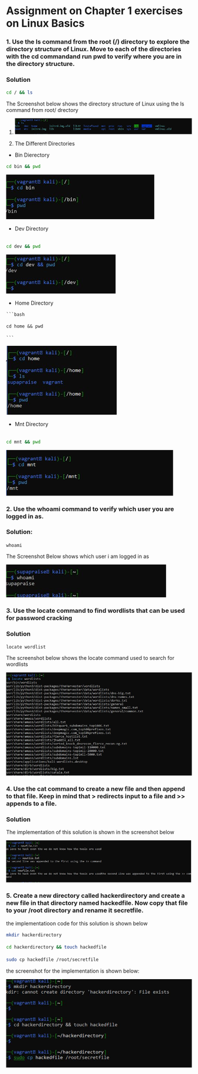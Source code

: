 # Assignment on  Chapter 1 exercises on Linux Basics

### 1. Use the ls command from the root (/) directory to explore the directory structure of Linux. Move to each of the directories with the cd commandand run pwd to verify where you are in the directory structure.

### Solution

```bash
cd / && ls
```

The Screenshot below shows the directory structure of Linux using the ls command from root/ drectory

  1. ![The directory structure of linux](/assets/Directory_Structure_Linux.JPG)
  
  2. The Different Directories
  
  
   - Bin Dierectory 

   ```bash
   cd bin && pwd
   
   ```
   
   ![Navigating the bin directory](/assets/Navigating_to_the_bin_directory.JPG)

   - Dev Directory

   ```bash 

   cd dev && pwd

   ```

   ![Navigating the Dev Directory](/assets/Navigating_to_the_dev_directory.JPG)
 
  -  Home Directory
    
    
    ```bash

    cd home && pwd
    
    ```

![Navigating the Home Directory](/assets/navigating_to_the_home_directory.JPG)


- Mnt Directory

```bash

cd mnt && pwd

```

![Navigating the mnt Directory](/assets/Navigating_to_the_mnt_directory.JPG)

 
 ### 2. Use the whoami command to verify which user you are logged in as.

### Solution:

``whoami``

The Screenshot Below shows  which user i am logged in as

![Verifying what use i am logged in as with the whoami command](/assets/whoami_command.JPG)

### 3. Use the locate command to find wordlists that can be used for password cracking 

### Solution


``locate wordlist``

The screenshot below shows the locate command used to search for wordlists

![ Locate command use to find wordlists](/assets/locate_command_for_wordlists.JPG)


### 4. Use the cat command to create a new file and then append to that file. Keep in mind that > redirects input to a file and >> appends to a file.

### Solution

The implementation of this solution is shown in the screenshot below

![Using the cat command with the redirect symbol](/assets/using_the%20_cat_command_using_redirect_symbol.JPG)


### 5. Create a new directory called hackerdirectory and create a new file in that directory named hackedfile. Now copy that file to your /root directory and rename it secretfile.

the implementatioon code for this solution is shown below

```bash
mkdir hackerdirectory

cd hackerdirectory && touch hackedfile

sudo cp hackedfile /root/secretfile

```

the screenshot for the implementation is shown below:

![Implementation of exercise 5](/assets/exercise_5_implementation.JPG)




